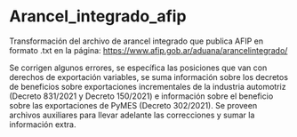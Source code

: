 # Arancel_integrado_afip
Transformación del archivo de arancel integrado que publica AFIP en formato .txt en la página: https://www.afip.gob.ar/aduana/arancelintegrado/

Se corrigen algunos errores, se específica las posiciones que van con derechos de exportación variables, se suma información sobre los decretos de beneficios sobre exportaciones incrementales de la industria automotriz (Decreto 831/2021 y Decreto 150/2021) e información sobre el beneficio sobre las exportaciones de PyMES (Decreto 302/2021). Se proveen archivos auxiliares para llevar adelante las correcciones y sumar la información extra.
